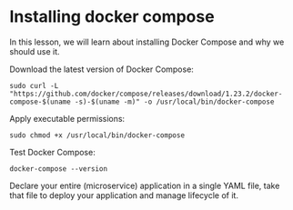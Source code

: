 # Installing docker compose

In this lesson, we will learn about installing Docker Compose and why we should use it.

Download the latest version of Docker Compose:
```
sudo curl -L "https://github.com/docker/compose/releases/download/1.23.2/docker-compose-$(uname -s)-$(uname -m)" -o /usr/local/bin/docker-compose
```

Apply executable permissions:
```
sudo chmod +x /usr/local/bin/docker-compose
```

Test Docker Compose:
```
docker-compose --version
```

Declare your entire (microservice) application in a single YAML file, take that file to deploy your application and manage lifecycle of it.